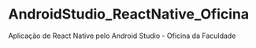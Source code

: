 # AndroidStudio_ReactNative_Oficina
Aplicação de React Native pelo Android Studio - Oficina da Faculdade
